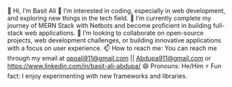 👋 Hi, I’m Basit Ali
👀 I’m interested in coding, especially in web development, and exploring new things in the tech field.
🌱 I’m currently complete my journey of  MERN Stack with Netbots and  become proficient in building full-stack web applications.
💞️ I’m looking to collaborate on open-source projects, web development challenges, or building innovative applications with a focus on user experience.
📫 How to reach me: You can reach me through my email at opoali911@gmail.com || Abdupa911@gmail.com or https://www.linkedin.com/in/basit-ali-abdupa/
😄 Pronouns: He/Him
⚡ Fun fact: I enjoy experimenting with new frameworks and libraries.


<!---
BasitAli164/BasitAli164 is a ✨ special ✨ repository because its `README.md` (this file) appears on your GitHub profile.
You can click the Preview link to take a look at your changes.
--->
